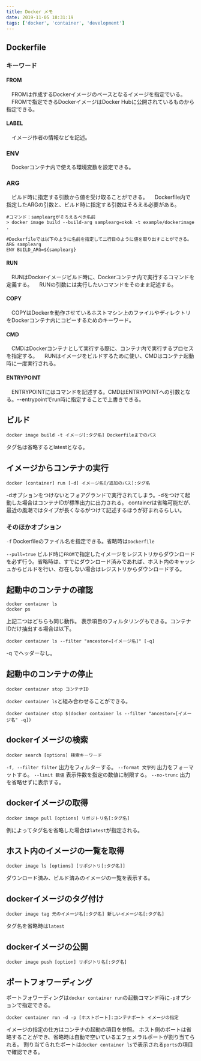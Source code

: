 ```yaml
---
title: Docker メモ
date: 2019-11-05 18:31:19
tags: ['docker', 'container', 'development']
---
```


## Dockerfile

### キーワード

#### FROM
　FROMは作成するDockerイメージのベースとなるイメージを指定でいる。
　FROMで指定できるDockerイメージはDocker Hubに公開されているものから指定できる。

#### LABEL
　イメージ作者の情報などを記述。

### ENV
　Dockerコンテナ内で使える環境変数を設定できる。

### ARG
　ビルド時に指定する引数から値を受け取ることができる。
　Dockerfile内で指定したARGの引数と、ビルド時に指定する引数はそろえる必要がある。

```
#コマンド：sampleargがそろえるべき名前
> docker image build --build-arg samplearg=okok -t example/dockerimage .

#Dockerfileでは以下のように名前を指定して二行目のように値を取り出すことができる。
ARG samplearg
ENV BUILD_ARG=${samplearg}
```



#### RUN
　RUNはDockerイメージビルド時に、Dockerコンテナ内で実行するコマンドを定義する。
　RUNの引数には実行したいコマンドをそのまま記述する。

#### COPY
　COPYはDockerを動作させているホストマシン上のファイルやディレクトリをDockerコンテナ内にコピーするためのキーワード。

#### CMD
　CMDはDockerコンテナとして実行する際に、コンテナ内で実行するプロセスを指定する。
　RUNはイメージをビルドするために使い、CMDはコンテナ起動時に一度実行される。

#### ENTRYPOINT
　ENTRYPOINTにはコマンドを記述する。CMDはENTRYPOINTへの引数となる。--entrypointでrun時に指定することで上書きできる。

## ビルド

```
docker image build -t イメージ[:タグ名] Dockerfileまでのパス
```

タグ名は省略するとlatestとなる。

## イメージからコンテナの実行

```
docker [container] run [-d] イメージ名[/追加のパス]:タグ名
```

-dオプションをつけないとフォアグランドで実行されてしまう。-dをつけて起動した場合はコンテナIDが標準出力に出力される。
containerは省略可能だが、最近の風潮ではタイプが長くなるがつけて記述するほうが好まれるらしい。

### そのほかオプション

`-f` Dockerfileのファイル名を指定できる。省略時は`Dockerfile`

`--pull=true` ビルド時に`FROM`で指定したイメージをレジストリからダウンロードを必ず行う。省略時は、すでにダウンロード済みであれば、ホスト内のキャッシュからビルドを行い、存在しない場合はレジストリからダウンロードする。

## 起動中のコンテナの確認

```
docker container ls
docker ps
```

上記二つはどちらも同じ動作。
表示項目のフィルタリングもできる。コンテナIDだけ抽出する場合は以下。

```
docker container ls --filter "ancestor=[イメージ名]" [-q]
```
-q でヘッダーなし。

## 起動中のコンテナの停止

```
docker container stop コンテナID
```

`docker container ls`と組み合わせることができる。

```
docker container stop $(docker container ls --filter "ancestor=[イメージ名" -q])
```

## dockerイメージの検索

```
docker search [options] 検索キーワード
```

`-f, --filter filter` 出力をフィルターする。
`--format 文字列` 出力をフォーマットする。
`--limit 数値` 表示件数を指定の数値に制限する。
`--no-trunc` 出力を省略せずに表示する。

## dockerイメージの取得

```
docker image pull [options] リポジトリ名[:タグ名]
```

例によってタグ名を省略した場合は`latest`が指定される。

## ホスト内のイメージの一覧を取得

```
docker image ls [options] [リポジトリ[:タグ名]]
```

ダウンロード済み、ビルド済みのイメージの一覧を表示する。

## dockerイメージのタグ付け

```
docker image tag 元のイメージ名[:タグ名] 新しいイメージ名[:タグ名]
```

タグ名を省略時は`latest`

## dockerイメージの公開

```
docker image push [option] リポジトリ名[:タグ名]
```

## ポートフォワーディング

ポートフォワーディングは`docker container run`の起動コマンド時に`-p`オプションで指定できる。

```
docker container run -d -p [ホストポート]:コンテナポート イメージの指定
```

イメージの指定の仕方はコンテナの起動の項目を参照。
ホスト側のポートは省略することができ、省略時は自動で空いているエフェメラルポートが割り当てられる。
割り当てられたポートは`docker container ls`で表示される`ports`の項目で確認できる。